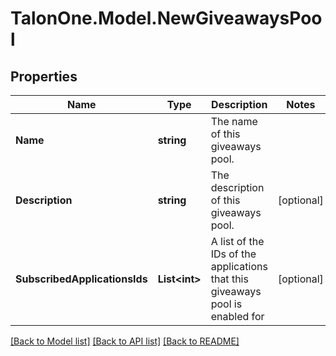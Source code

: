 # TalonOne.Model.NewGiveawaysPool
## Properties

Name | Type | Description | Notes
------------ | ------------- | ------------- | -------------
**Name** | **string** | The name of this giveaways pool. | 
**Description** | **string** | The description of this giveaways pool. | [optional] 
**SubscribedApplicationsIds** | **List&lt;int&gt;** | A list of the IDs of the applications that this giveaways pool is enabled for | [optional] 

[[Back to Model list]](../README.md#documentation-for-models) [[Back to API list]](../README.md#documentation-for-api-endpoints) [[Back to README]](../README.md)

